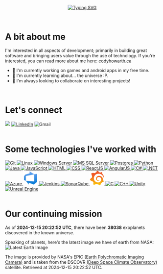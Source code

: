 <p align="center">
  <a href="https://codyhowarth.ca"><img
      src="https://readme-typing-svg.demolab.com?font=Fira+Code&pause=1000&center=true&vCenter=true&multiline=true&width=450&height=100&lines=Hi+There!+I'm+Cody+Howarth;Software+Developer;Builder+and+Tinkerer"
      alt="Typing SVG" /></a>
</p>

<br />

<h1>A bit about me</h1>

<div>
  <p>
    I'm interested in all aspects of development; primarily in building great software and bringing users value
    through the use of technology. If you're interested, you can read more about me here: <a
      href="https://codyhowarth.ca">codyhowarth.ca</a>
  </p>


  <ul>
    <li>🔭 I'm currently working on games and android apps in my free time.</li>
    <li>🌱 I'm currently learning about... the universe :P.</li>
    <li>👯 I'm always looking to collaborate on interesting projects!</li>
  </ul>


</div>

<br />

<h1>Let's connect</h1>

<div>
  <a target="_blank" href="https://codyhowarth.ca"><img
      src="https://img.shields.io/badge/-WEB-FF4088?style=for-the-badge&logo=Hugo&logoColor=white"></img></a>
  <a target="_blank" href="https://linkedin.com/in/codyhowarth"><img
      src="https://img.shields.io/badge/linkedin-%230077B5.svg?style=for-the-badge&logo=linkedin&logoColor=white"
      alt="LinkedIn"></a>
  <a target="_blank" mailto="codyhowarth@gmail.com"><img
      src="https://img.shields.io/badge/gmail-%23D14836.svg?style=for-the-badge&logo=gmail&logoColor=white"
      alt="Gmail"></a>
</div>

<br />

<h1>Some technologies I've worked with</h1>

<div>
  <a target="_blank" href="https://git-scm.com/">
    <img src="https://upload.wikimedia.org/wikipedia/commons/e/e0/Git-logo.svg" alt="Git" width=48 height=48>
  </a>
  <a target="_blank" href="https://www.linux.org/">
    <img src="https://upload.wikimedia.org/wikipedia/commons/a/af/Tux.png" alt="Linux" width=48 height=48>
  </a>
  <a target="_blank" href="https://www.microsoft.com/en-us/windows-server">
    <img
      src="https://upload.wikimedia.org/wikipedia/commons/thumb/8/87/Windows_logo_-_2021.svg/512px-Windows_logo_-_2021.svg.png"
      alt="Windows Server" width=48 height=48>
  </a>
  <a target="_blank" href="https://www.microsoft.com/en-us/sql-server">
    <img src="https://img.icons8.com/?size=100&id=laYYF3dV0Iew&format=png&color=000000" alt="MS SQL Server" width=48
      height=48>
  </a>
  <a target="_blank" href="https://www.postgresql.org/">
    <img src="https://upload.wikimedia.org/wikipedia/commons/2/29/Postgresql_elephant.svg" alt="Postgres" width=48
      height=48>
  </a>
  <a target="_blank" href="https://www.python.org/">
    <img src="https://upload.wikimedia.org/wikipedia/commons/c/c3/Python-logo-notext.svg" alt="Python" width=48
      height=48>
  </a>
  <a target="_blank" href="https://www.java.com/">
    <img src="https://upload.wikimedia.org/wikipedia/en/3/30/Java_programming_language_logo.svg" alt="Java" width=48
      height=48>
  </a>
  <a target="_blank" href="https://developer.mozilla.org/en-US/docs/Web/JavaScript">
    <img src="https://upload.wikimedia.org/wikipedia/commons/6/6a/JavaScript-logo.png" alt="JavaScript" width=48
      height=48>
  </a>
  <a target="_blank" href="https://developer.mozilla.org/en-US/docs/Web/HTML">
    <img src="https://upload.wikimedia.org/wikipedia/commons/6/61/HTML5_logo_and_wordmark.svg" alt="HTML" width=48
      height=48>
  </a>
  <a target="_blank" href="https://developer.mozilla.org/en-US/docs/Web/CSS">
    <img src="https://upload.wikimedia.org/wikipedia/commons/d/d5/CSS3_logo_and_wordmark.svg" alt="CSS" width=48
      height=48>
  </a>
  <a target="_blank" href="https://reactjs.org/">
    <img src="https://upload.wikimedia.org/wikipedia/commons/a/a7/React-icon.svg" alt="ReactJS" width=48 height=48>
  </a>
  <a target="_blank" href="https://angular.io/">
    <img src="https://upload.wikimedia.org/wikipedia/commons/c/cf/Angular_full_color_logo.svg" alt="AngularJS" width=48
      height=48>
  </a>
  <a target="_blank" href="https://learn.microsoft.com/en-us/dotnet/csharp/">
    <img src="https://upload.wikimedia.org/wikipedia/commons/4/4f/Csharp_Logo.png" alt="C#" width=48 height=48>
  </a>
  <a target="_blank" href="https://dotnet.microsoft.com/">
    <img src="https://upload.wikimedia.org/wikipedia/commons/7/7d/Microsoft_.NET_logo.svg" alt=".NET" width=48
      height=48>
  </a>
  <a target="_blank" href="https://azure.microsoft.com/">
    <img src="https://upload.wikimedia.org/wikipedia/commons/a/a8/Microsoft_Azure_Logo.svg" alt="Azure" width=48
      height=48>
  </a>
  <a target="_blank" href="https://azure.microsoft.com/en-us/products/devops">
    <img
      src="https://raw.githubusercontent.com/loryanstrant/MicrosoftCloudLogos/26c8acf43d9f883f6127ccd024728759879edf17/Azure/devops/10261-icon-service-Azure-DevOps.svg"
      alt="Azure DevOps" width=48 height=48>
  </a>
  <a target="_blank" href="https://www.jenkins.io/">
    <img src="https://upload.wikimedia.org/wikipedia/commons/e/e9/Jenkins_logo.svg" alt="Jenkins" width=48 height=48>
  </a>
  <a target="_blank" href="https://www.sonarqube.org/">
    <img
      src="https://assets-eu-01.kc-usercontent.com/7630306f-9a2f-018d-2726-3ef76ef712f4/8e59bcad-6e39-41dc-abd9-a0e251e8d63f/Sonar%20%282%29.svg?w=128&h=32&auto=format&fit=clip"
      alt="SonarQube" width=48 height=48>
  </a>
  <a target="_blank" href="https://grafana.com/">
    <img src="https://raw.githubusercontent.com/grafana/grafana/refs/heads/main/public/img/grafana_icon.svg"
      alt="Grafana" width=48 height=48>
  </a>
  <a target="_blank" href="https://en.wikipedia.org/wiki/C_(programming_language)">
    <img src="https://upload.wikimedia.org/wikipedia/commons/1/19/C_Logo.png" alt="C" width=48 height=48>
  </a>
  <a target="_blank" href="https://en.wikipedia.org/wiki/C%2B%2B">
    <img src="https://upload.wikimedia.org/wikipedia/commons/1/18/ISO_C%2B%2B_Logo.svg" alt="C++" width=48 height=48>
  </a>
  <a target="_blank" href="https://unity.com/">
    <img src="https://cdn.sanity.io/images/fuvbjjlp/production/2495ab2daae11fd3ed5d6b84477d513869f9a1b4-89x100.png"
      alt="Unity" width=48 height=48>
  </a>
  <a target="_blank" href="https://www.unrealengine.com/">
    <img src="https://cdn2.unrealengine.com/ue-logotype-2023-vertical-white-1686x2048-bbfded26daa7.png"
      alt="Unreal Engine" width=48 height=48>
  </a>

</div>


<br />

<h1>Our continuing mission</h1>

<p>As of <strong>2024-12-15 20:22:52 UTC</strong>, there have been <strong>38038</strong> exoplanets
  discovered in the known universe.</p>
<p>Speaking of planets, here's the latest image we have of earth from NASA:
  <img src="https://epic.gsfc.nasa.gov/archive/natural/2024/12/14/png/epic_1b_20241214004554.png" alt="Latest Earth Image" style="width: 400px; height: 400px;">
</p>
<p>The image is provided by NASA's EPIC <a href="https://epic.gsfc.nasa.gov/about/epic.html">(Earth
    Polychromatic
    Imaging Camera)</a> and is taken from the DSCOVR <a href="https://science.nasa.gov/mission/dscovr">(Deep
    Space
    Climate Observatory)</a> satellite. Retrieved at 2024-12-15 20:22:52 UTC.</p>